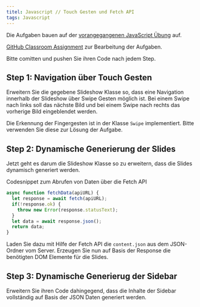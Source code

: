 ```yaml
---
titel: Javascript // Touch Gesten und Fetch API
tags: Javascript
---
```


Die Aufgaben bauen auf der [vorangegangenen JavaScript Übung](../js-02-extended-slideshow/) auf.

[GitHub Classroom Assignment](https://classroom.github.com/a/pDYcNTqI) zur Bearbeitung der Aufgaben.

Bitte comitten und pushen Sie ihren Code nach jedem Step.

## Step 1: Navigation über Touch Gesten
Erweitern Sie die gegebene Slideshow Klasse so, dass eine Navigation innerhalb der Slideshow über Swipe Gesten möglich ist.
Bei einem Swipe nach links soll das nächste Bild und bei einem Swipe nach rechts das vorherige Bild eingeblendet werden.

Die Erkennung der Fingergesten ist in der Klasse `Swipe` implementiert. Bitte verwenden Sie diese zur Lösung der Aufgabe.

## Step 2: Dynamische Generierung der Slides
Jetzt geht es darum die Slideshow Klasse so zu erweitern, dass die Slides dynamisch generiert werden.

Codesnippet zum Abrufen von Daten über die Fetch API
```javascript
async function fetchData(apiURL) {
  let response = await fetch(apiURL);
  if(!response.ok) {
    throw new Error(response.statusText);
  }
  let data = await response.json();
  return data;
}
```


Laden Sie dazu mit Hilfe der Fetch API die `content.json` aus dem JSON-Ordner vom Server.
Erzeugen Sie nun auf Basis der Response die benötigten DOM Elemente für die Slides.

## Step 3: Dynamische Generierug der Sidebar
Erweitern Sie ihren Code dahingegend, dass die Inhalte der Sidebar vollständig auf Basis der JSON Daten generiert werden.
